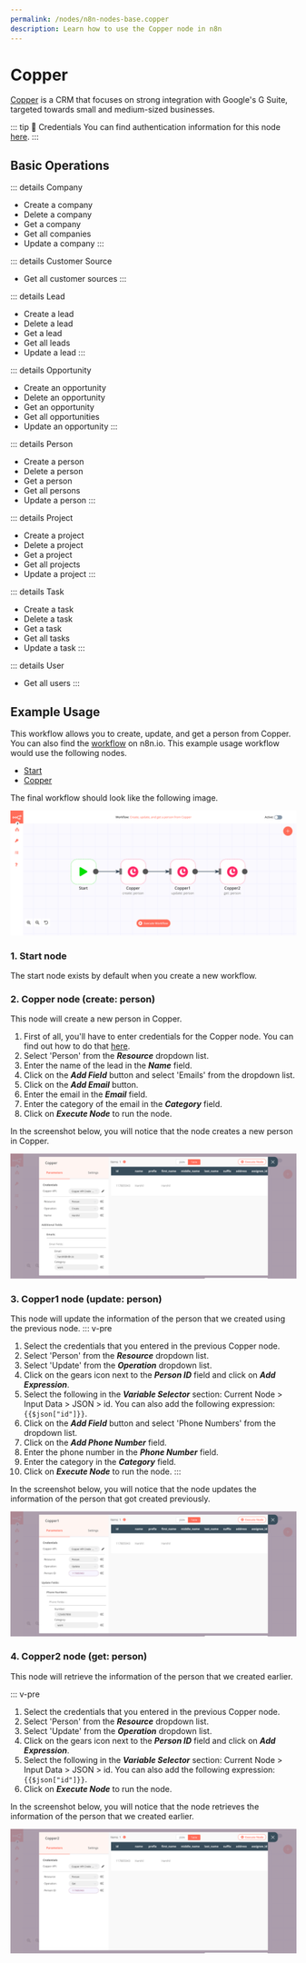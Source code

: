 ```yaml
---
permalink: /nodes/n8n-nodes-base.copper
description: Learn how to use the Copper node in n8n
---
```


# Copper

[Copper](https://www.copper.com/) is a CRM that focuses on strong integration with Google's G Suite, targeted towards small and medium-sized businesses.

::: tip 🔑 Credentials
You can find authentication information for this node [here](../../../credentials/Copper/README.md).
:::

## Basic Operations

::: details Company
- Create a company
- Delete a company
- Get a company
- Get all companies
- Update a company
:::

::: details Customer Source
- Get all customer sources
:::

::: details Lead
- Create a lead
- Delete a lead
- Get a lead
- Get all leads
- Update a lead
:::

::: details Opportunity
- Create an opportunity
- Delete an opportunity
- Get an opportunity
- Get all opportunities
- Update an opportunity
:::

::: details Person
- Create a person
- Delete a person
- Get a person
- Get all persons
- Update a person
:::

::: details Project
- Create a project
- Delete a project
- Get a project
- Get all projects
- Update a project
:::

::: details Task
- Create a task
- Delete a task
- Get a task
- Get all tasks
- Update a task
:::

::: details User
- Get all users
:::

## Example Usage

This workflow allows you to create, update, and get a person from Copper. You can also find the [workflow](https://n8n.io/workflows/1021) on n8n.io. This example usage workflow would use the following nodes.
- [Start](../../core-nodes/Start/README.md)
- [Copper]()

The final workflow should look like the following image.

![A workflow with the Copper node](./workflow.png)

### 1. Start node

The start node exists by default when you create a new workflow.

### 2. Copper node (create: person)

This node will create a new person in Copper.

1. First of all, you'll have to enter credentials for the Copper node. You can find out how to do that [here](../../../credentials/CustomerIo/README.md).
2. Select 'Person' from the ***Resource*** dropdown list.
3. Enter the name of the lead in the ***Name*** field.
4. Click on the ***Add Field*** button and select 'Emails' from the dropdown list.
5. Click on the ***Add Email*** button.
6. Enter the email in the ***Email*** field.
7. Enter the category of the email in the ***Category*** field.
8. Click on ***Execute Node*** to run the node.

In the screenshot below, you will notice that the node creates a new person in Copper.

![Using the Copper node to create a new person](./Copper_node.png)


### 3. Copper1 node (update: person)

This node will update the information of the person that we created using the previous node.
::: v-pre
1. Select the credentials that you entered in the previous Copper node.
2. Select 'Person' from the ***Resource*** dropdown list.
3. Select 'Update' from the ***Operation*** dropdown list.
4. Click on the gears icon next to the ***Person ID*** field and click on ***Add Expression***.
5. Select the following in the ***Variable Selector*** section: Current Node > Input Data > JSON > id. You can also add the following expression: `{{$json["id"]}}`.
6. Click on the ***Add Field*** button and select 'Phone Numbers' from the dropdown list.
7. Click on the ***Add Phone Number*** field.
8. Enter the phone number in the ***Phone Number*** field.
9. Enter the category in the ***Category*** field.
10. Click on ***Execute Node*** to run the node.
:::

In the screenshot below, you will notice that the node updates the information of the person that got created previously.

![Using the Copper node to update the information of a person](./Copper1_node.png)

### 4. Copper2 node (get: person)

This node will retrieve the information of the person that we created earlier.

::: v-pre
1. Select the credentials that you entered in the previous Copper node.
2. Select 'Person' from the ***Resource*** dropdown list.
3. Select 'Update' from the ***Operation*** dropdown list.
4. Click on the gears icon next to the ***Person ID*** field and click on ***Add Expression***.
5. Select the following in the ***Variable Selector*** section: Current Node > Input Data > JSON > id. You can also add the following expression: `{{$json["id"]}}`.
6. Click on ***Execute Node*** to run the node.

In the screenshot below, you will notice that the node retrieves the information of the person that we created earlier.

![Using the Copper node to retrieve the information of a person](./Copper2_node.png)
